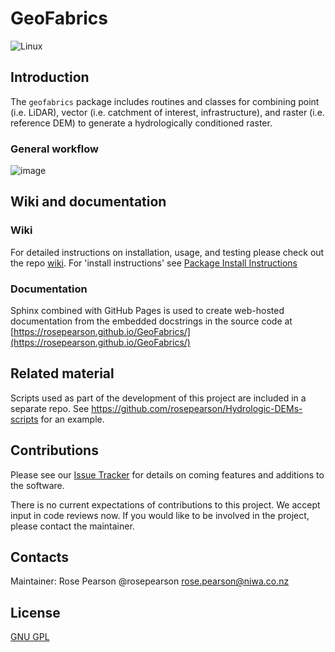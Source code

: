 # GeoFabrics

![Linux](https://github.com/rosepearson/GeoFabrics/actions/workflows/linux-test.yml/badge.svg)

## Introduction

The `geofabrics` package includes routines and classes for combining point (i.e. LiDAR), vector (i.e. catchment of interest, infrastructure), and raster (i.e. reference DEM) to generate a hydrologically conditioned raster. 

### General workflow

![image](https://user-images.githubusercontent.com/22883860/128109715-80738b70-b5d9-480e-811e-1c045c27105f.png)

## Wiki and documentation
### Wiki
For detailed instructions on installation, usage, and testing please check out the repo [wiki](https://github.com/rosepearson/GeoFabrics/wiki). For 'install instructions' see [Package Install Instructions](https://github.com/rosepearson/GeoFabrics/wiki/Package-Install-Instructions)

### Documentation
Sphinx combined with GitHub Pages is used to create web-hosted documentation from the embedded docstrings in the source code at [https://rosepearson.github.io/GeoFabrics/](https://rosepearson.github.io/GeoFabrics/)

## Related material
Scripts used as part of the development of this project are included in a separate repo. See https://github.com/rosepearson/Hydrologic-DEMs-scripts for an example.

## Contributions
Please see our [Issue Tracker](https://github.com/rosepearson/GeoFabrics/issues) for details on coming features and additions to the software.

There is no current expectations of contributions to this project. We accept input in code reviews now. If you would like to be involved in the project, please contact the maintainer.

## Contacts
Maintainer: Rose Pearson @rosepearson rose.pearson@niwa.co.nz

## License
[GNU GPL](https://github.com/rosepearson/GeoFabrics/LICENSE)
